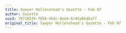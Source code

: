 ```yaml
---
title: Sawyer Hollenshead's Gazette - Feb 07
author: Gazette
uuid: 707105f6-f856-4b4c-8eeb-6c95a864baff
original_title: Sawyer Hollenshead's Gazette - Feb 07
---
```


